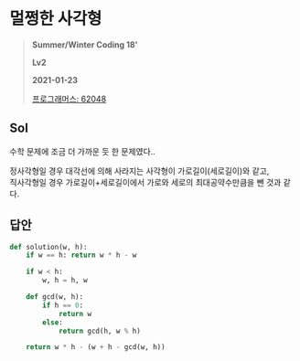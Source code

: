 # 멀쩡한 사각형
> **Summer/Winter Coding 18'**
>
> **Lv2**
>
> **2021-01-23**
>
> [프로그래머스: 62048](https://programmers.co.kr/learn/courses/30/lessons/62048)


## Sol


수학 문제에 조금 더 가까운 듯 한 문제였다..


정사각형일 경우 대각선에 의해 사라지는 사각형이 가로길이(세로길이)와 같고,  
직사각형일 경우 가로길이+세로길이에서 가로와 세로의 최대공약수만큼을 뺀 것과 같다.


## 답안
```python
def solution(w, h):
    if w == h: return w * h - w

    if w < h:
        w, h = h, w

    def gcd(w, h):
        if h == 0:
            return w
        else:
            return gcd(h, w % h)

    return w * h - (w + h - gcd(w, h))
```